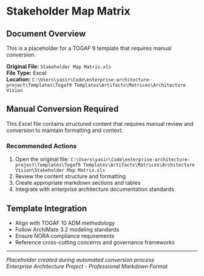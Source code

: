 # Stakeholder Map Matrix

## Document Overview
This is a placeholder for a TOGAF 9 template that requires manual conversion.

**Original File:** `Stakeholder Map Matrix.xls`  
**File Type:** Excel  
**Location:** `C:\Users\yasir\Code\enterprise-architecture-project\Templates\Togaf9 Templates\Artifacts\Matrices\Architecture Vision`

## Manual Conversion Required
This Excel file contains structured content that requires manual review and conversion to maintain formatting and context.

### Recommended Actions
1. Open the original file: `C:\Users\yasir\Code\enterprise-architecture-project\Templates\Togaf9 Templates\Artifacts\Matrices\Architecture Vision\Stakeholder Map Matrix.xls`
2. Review the content structure and formatting
3. Create appropriate markdown sections and tables
4. Integrate with enterprise architecture documentation standards

## Template Integration
- Align with TOGAF 10 ADM methodology
- Follow ArchiMate 3.2 modeling standards  
- Ensure NORA compliance requirements
- Reference cross-cutting concerns and governance frameworks

---
*Placeholder created during automated conversion process*  
*Enterprise Architecture Project - Professional Markdown Format*
